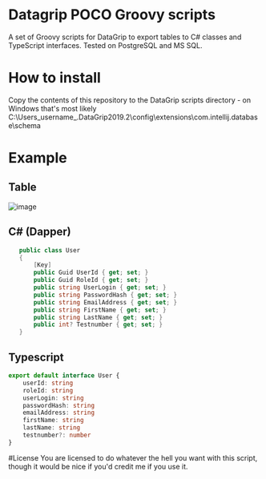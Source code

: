# Datagrip POCO Groovy scripts
A set of Groovy scripts for DataGrip to export tables to C# classes and TypeScript interfaces. Tested on PostgreSQL and MS SQL.

# How to install
Copy the contents of this repository to the DataGrip scripts directory - on Windows that's most likely C:\Users\_username_\.DataGrip2019.2\config\extensions\com.intellij.database\schema

# Example

## Table

![image](https://user-images.githubusercontent.com/4477538/81435312-ef429a80-9167-11ea-9d94-732ef471827e.png)

## C# (Dapper)

```c#
   public class User
   {
       [Key]
       public Guid UserId { get; set; }
       public Guid RoleId { get; set; }
       public string UserLogin { get; set; }
       public string PasswordHash { get; set; }
       public string EmailAddress { get; set; }
       public string FirstName { get; set; }
       public string LastName { get; set; }
       public int? Testnumber { get; set; }
   }
```

## Typescript

```typescript
export default interface User {
    userId: string
    roleId: string
    userLogin: string
    passwordHash: string
    emailAddress: string
    firstName: string
    lastName: string
    testnumber?: number
}


```

#License
You are licensed to do whatever the hell you want with this script, though it would be nice if you'd credit me if you use it.
